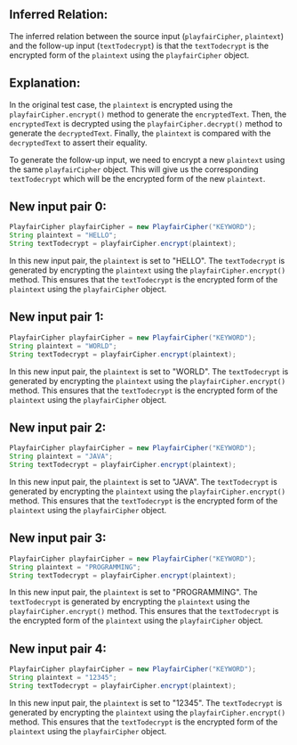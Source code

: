 ## Inferred Relation:
The inferred relation between the source input (`playfairCipher`, `plaintext`) and the follow-up input (`textTodecrypt`) is that the `textTodecrypt` is the encrypted form of the `plaintext` using the `playfairCipher` object.

## Explanation:
In the original test case, the `plaintext` is encrypted using the `playfairCipher.encrypt()` method to generate the `encryptedText`. Then, the `encryptedText` is decrypted using the `playfairCipher.decrypt()` method to generate the `decryptedText`. Finally, the `plaintext` is compared with the `decryptedText` to assert their equality.

To generate the follow-up input, we need to encrypt a new `plaintext` using the same `playfairCipher` object. This will give us the corresponding `textTodecrypt` which will be the encrypted form of the new `plaintext`.

## New input pair 0:
```java
PlayfairCipher playfairCipher = new PlayfairCipher("KEYWORD");
String plaintext = "HELLO";
String textTodecrypt = playfairCipher.encrypt(plaintext);
```
In this new input pair, the `plaintext` is set to "HELLO". The `textTodecrypt` is generated by encrypting the `plaintext` using the `playfairCipher.encrypt()` method. This ensures that the `textTodecrypt` is the encrypted form of the `plaintext` using the `playfairCipher` object.

## New input pair 1:
```java
PlayfairCipher playfairCipher = new PlayfairCipher("KEYWORD");
String plaintext = "WORLD";
String textTodecrypt = playfairCipher.encrypt(plaintext);
```
In this new input pair, the `plaintext` is set to "WORLD". The `textTodecrypt` is generated by encrypting the `plaintext` using the `playfairCipher.encrypt()` method. This ensures that the `textTodecrypt` is the encrypted form of the `plaintext` using the `playfairCipher` object.

## New input pair 2:
```java
PlayfairCipher playfairCipher = new PlayfairCipher("KEYWORD");
String plaintext = "JAVA";
String textTodecrypt = playfairCipher.encrypt(plaintext);
```
In this new input pair, the `plaintext` is set to "JAVA". The `textTodecrypt` is generated by encrypting the `plaintext` using the `playfairCipher.encrypt()` method. This ensures that the `textTodecrypt` is the encrypted form of the `plaintext` using the `playfairCipher` object.

## New input pair 3:
```java
PlayfairCipher playfairCipher = new PlayfairCipher("KEYWORD");
String plaintext = "PROGRAMMING";
String textTodecrypt = playfairCipher.encrypt(plaintext);
```
In this new input pair, the `plaintext` is set to "PROGRAMMING". The `textTodecrypt` is generated by encrypting the `plaintext` using the `playfairCipher.encrypt()` method. This ensures that the `textTodecrypt` is the encrypted form of the `plaintext` using the `playfairCipher` object.

## New input pair 4:
```java
PlayfairCipher playfairCipher = new PlayfairCipher("KEYWORD");
String plaintext = "12345";
String textTodecrypt = playfairCipher.encrypt(plaintext);
```
In this new input pair, the `plaintext` is set to "12345". The `textTodecrypt` is generated by encrypting the `plaintext` using the `playfairCipher.encrypt()` method. This ensures that the `textTodecrypt` is the encrypted form of the `plaintext` using the `playfairCipher` object.